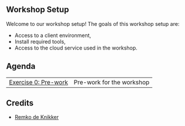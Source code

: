 
## Workshop Setup

Welcome to our workshop setup! The goals of this workshop setup are:

* Access to a client environment,
* Install required tools,
* Access to the cloud service used in the workshop.

## Agenda

|   |   |
| - | - |
| [Exercise 0: Pre-work](pre-work/README.md) | Pre-work for the workshop |

## Credits

* [Remko de Knikker](https://github.com/remkohdev)
